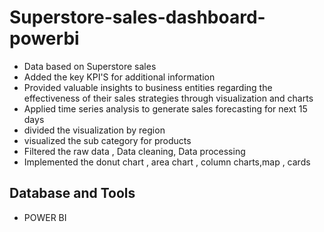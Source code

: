 # Superstore-sales-dashboard-powerbi

* Data based on Superstore sales
* Added the key KPI'S for additional information
* Provided valuable insights to business entities regarding the effectiveness of their sales strategies through visualization and charts
* Applied time series analysis to generate sales forecasting for next 15 days
* divided the visualization by region
* visualized the sub category for products
* Filtered the raw data , Data cleaning, Data processing
* Implemented the donut chart , area chart , column charts,map , cards
  

## Database and Tools
* POWER BI

